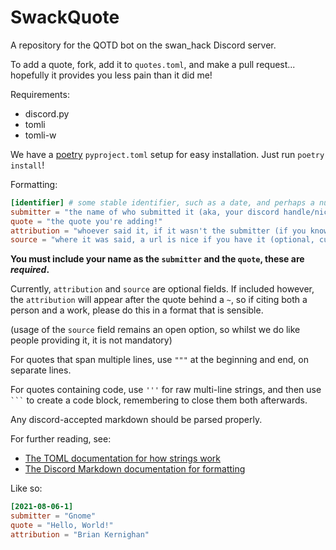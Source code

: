 # SwackQuote

A repository for the QOTD bot on the swan_hack Discord server.

To add a quote, fork, add it to `quotes.toml`, and make a pull request... hopefully it provides you less pain than it did me!

Requirements:
- discord.py
- tomli
- tomli-w

We have a [poetry](https://python-poetry.org/) `pyproject.toml` setup for easy installation. Just run `poetry install`!

Formatting:

```toml
[identifier] # some stable identifier, such as a date, and perhaps a number to prevent duplicates
submitter = "the name of who submitted it (aka, your discord handle/nickname)"
quote = "the quote you're adding!"
attribution = "whoever said it, if it wasn't the submitter (if you know, it's optional)"
source = "where it was said, a url is nice if you have it (optional, currently not displayed)"
```

**You must include your name as the `submitter` and the `quote`, these are _required_.**

Currently, `attribution` and `source` are optional fields.  If included however, the `attribution` will appear after the quote behind a `~`, so if citing both a person and a work, please do this in a format that is sensible.

(usage of the `source` field remains an open option, so whilst we do like people providing it, it is not mandatory)

For quotes that span multiple lines, use `"""` at the beginning and end, on separate lines.

For quotes containing code, use `'''` for raw multi-line strings, and then use ` ``` ` to create a code block, remembering to close them both afterwards.

Any discord-accepted markdown should be parsed properly.

For further reading, see:
- [The TOML documentation for how strings work](https://toml.io/en/)
- [The Discord Markdown documentation for formatting](https://support.discord.com/hc/en-us/articles/210298617-Markdown-Text-101)

Like so:

```toml
[2021-08-06-1]
submitter = "Gnome"
quote = "Hello, World!"
attribution = "Brian Kernighan"
```
